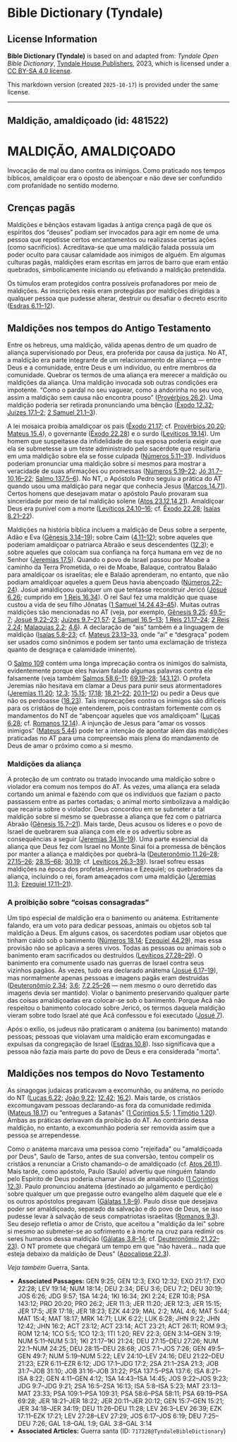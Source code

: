 # Bible Dictionary (Tyndale)

## License Information

**Bible Dictionary (Tyndale)** is based on and adapted from: _Tyndale Open Bible Dictionary_, [Tyndale House Publishers](https://tyndaleopenresources.com/), 2023, which is licensed under a [CC BY-SA 4.0 license](https://creativecommons.org/licenses/by-sa/4.0/legalcode.en).

This markdown version (created `2025-10-17`) is provided under the same license.



--------------------------------

## Maldição, amaldiçoado (id: 481522)

MALDIÇÃO, AMALDIÇOADO
=====================

Invocação de mal ou dano contra os inimigos. Como praticado nos tempos bíblicos, amaldiçoar era o oposto de abençoar e não deve ser confundido com profanidade no sentido moderno.

Crenças pagãs
-------------

Maldições e bênçãos estavam ligadas à antiga crença pagã de que os espíritos dos “deuses” podiam ser invocados para agir em nome de uma pessoa que repetisse certos encantamentos ou realizasse certas ações (como sacrifícios). Acreditava\-se que uma maldição falada possuía um poder oculto para causar calamidade aos inimigos de alguém. Em algumas culturas pagãs, maldições eram escritas em jarros de barro que eram então quebrados, simbolicamente iniciando ou efetivando a maldição pretendida.

Os túmulos eram protegidos contra possíveis profanadores por meio de maldições. As inscrições reais eram protegidas por maldições dirigidas a qualquer pessoa que pudesse alterar, destruir ou desafiar o decreto escrito ([Esdras 6\.11–12](https://ref.ly/Ezra6:11-Ezra6:12)).

Maldições nos tempos do Antigo Testamento
-----------------------------------------

Entre os hebreus, uma maldição, válida apenas dentro de um quadro de aliança supervisionado por Deus, era proferida por causa da justiça. No AT, a maldição era parte integrante de um relacionamento de aliança — entre Deus e a comunidade, entre Deus e um indivíduo, ou entre membros da comunidade. Quebrar os termos de uma aliança era merecer a maldição ou maldições da aliança. Uma maldição invocada sob outras condições era impotente. “Como o pardal no seu vaguear, como a andorinha no seu voo, assim a maldição sem causa não encontra pouso” ([Provérbios 26\.2](https://ref.ly/Prov26:2)). Uma maldição poderia ser retirada pronunciando uma bênção ([Êxodo 12\.32](https://ref.ly/Exod12:32); [Juízes 17\.1–2](https://ref.ly/Judg17:1-Judg17:2); [2 Samuel 21\.1–3](https://ref.ly/2Sam21:1-2Sam21:3)).

A lei mosaica proibia amaldiçoar os pais ([Êxodo 21\.17](https://ref.ly/Exod21:17); cf. [Provérbios 20\.20](https://ref.ly/Prov20:20); [Mateus 15\.4](https://ref.ly/Matt15:4)), o governante ([Êxodo 22\.28](https://ref.ly/Exod22:28)) e o surdo ([Levíticos 19\.14](https://ref.ly/Lev19:14)). Um homem que suspeitasse da infidelidade de sua esposa poderia exigir que ela se submetesse a um teste administrado pelo sacerdote que resultaria em uma maldição sobre ela se fosse culpada ([Números 5\.11–31](https://ref.ly/Num5:11-Num5:31)). Indivíduos poderiam pronunciar uma maldição sobre si mesmos para mostrar a veracidade de suas afirmações ou promessas ([Números 5\.19–22](https://ref.ly/Num5:19-Num5:22); [Jó 31\.7–10,16–22](https://ref.ly/Job31:7-Job31:10,Job31:16-Job31:22); [Salmo 137\.5–6](https://ref.ly/Ps137:5-Ps137:6)). No NT, o Apóstolo Pedro seguiu a prática do AT quando usou uma maldição para negar que conhecia Jesus ([Marcos 14\.71](https://ref.ly/Mark14:71)). Certos homens que desejavam matar o apóstolo Paulo provaram sua sinceridade por meio de tal maldição solene ([Atos 23\.12,14,21](https://ref.ly/Acts23:12,Acts23:14,Acts23:21)). Amaldiçoar Deus era punível com a morte ([Levíticos 24\.10–16](https://ref.ly/Lev24:10-Lev24:16); cf. [Êxodo 22\.28](https://ref.ly/Exod22:28); [Isaías 8\.21–22](https://ref.ly/Isa8:21-Isa8:22)).

Maldições na história bíblica incluem a maldição de Deus sobre a serpente, Adão e Eva ([Gênesis 3\.14–19](https://ref.ly/Gen3:14-Gen3:19)); sobre Caim ([4\.11–12](https://ref.ly/Gen4:11-Gen4:12)); sobre aqueles que poderiam amaldiçoar o patriarca Abraão e seus descendentes ([12\.3](https://ref.ly/Gen12:3)); e sobre aqueles que colocam sua confiança na força humana em vez de no Senhor ([Jeremias 17\.5](https://ref.ly/Jer17:5)). Quando o povo de Israel passou por Moabe a caminho da Terra Prometida, o rei de Moabe, Balaque, contratou Balaão para amaldiçoar os israelitas; ele e Balaão aprenderam, no entanto, que não podiam amaldiçoar aqueles a quem Deus havia abençoado ([Números 22–24](https://ref.ly/Num22:1-Num24:25)). Josué amaldiçoou qualquer um que tentasse reconstruir Jericó ([Josué 6\.26](https://ref.ly/Josh6:26); cumprido em [1 Reis 16\.34](https://ref.ly/1Kgs16:34)). O rei Saul fez uma maldição que quase custou a vida de seu filho Jônatas ([1 Samuel 14\.24,43–45](https://ref.ly/1Sam14:24,1Sam14:43-1Sam14:45)). Muitas outras maldições são mencionadas no AT (veja, por exemplo, [Gênesis 9\.25](https://ref.ly/Gen9:25); [49\.5–7](https://ref.ly/Gen49:5-Gen49:7); [Josué 9\.22–23](https://ref.ly/Josh9:22-Josh9:23); [Juízes 9\.7–21,57](https://ref.ly/Judg9:7-Judg9:21,Judg9:57); [2 Samuel 16\.5–13](https://ref.ly/2Sam16:5-2Sam16:13); [1 Reis 21\.17–24](https://ref.ly/1Kgs21:17-1Kgs21:24); [2 Reis 2\.24](https://ref.ly/2Kgs2:24); [Malaquias 2\.2](https://ref.ly/Mal2:2); [4\.6](https://ref.ly/Mal4:6)). A declaração de “ais” também é a linguagem de maldição ([Isaías 5\.8–23](https://ref.ly/Isa5:8-Isa5:23); cf. [Mateus 23\.13–33](https://ref.ly/Matt23:13-Matt23:33), onde “ai” e “desgraça” podem ser usados como sinônimos e podem ser tanto uma exclamação de tristeza quanto de desgraça e calamidade iminente).

O [Salmo 109](https://ref.ly/Ps109:1-Ps109:31) contém uma longa imprecação contra os inimigos do salmista, evidentemente porque eles haviam falado algumas palavras contra ele falsamente (veja também [Salmos 58\.6–11](https://ref.ly/Ps58:6-Ps58:11); [69\.19–28](https://ref.ly/Ps69:19-Ps69:28); [143\.12](https://ref.ly/Ps143:12)). O profeta Jeremias não hesitava em clamar a Deus para punir seus atormentadores ([Jeremias 11\.20](https://ref.ly/Jer11:20); [12\.3](https://ref.ly/Jer12:3); [15\.15](https://ref.ly/Jer15:15); [17\.18](https://ref.ly/Jer17:18); [18\.21–22](https://ref.ly/Jer18:21-Jer18:22); [20\.11–12](https://ref.ly/Jer20:11-Jer20:12)) ou pedir a Deus que não os perdoasse ([18\.23](https://ref.ly/Jer18:23)). Tais imprecações contra os inimigos são difíceis para os cristãos de hoje entenderem, pois contrastam fortemente com os mandamentos do NT de “abençoar aqueles que vos amaldiçoam” ([Lucas 6\.28](https://ref.ly/Luke6:28); cf. [Romanos 12\.14](https://ref.ly/Rom12:14)). A injunção de Jesus para “amar os vossos inimigos” ([Mateus 5\.44](https://ref.ly/Matt5:44)) pode ter a intenção de apontar além das maldições praticadas no AT para uma compreensão mais plena do mandamento de Deus de amar o próximo como a si mesmo.

### Maldições da aliança

A proteção de um contrato ou tratado invocando uma maldição sobre o violador era comum nos tempos do AT. Às vezes, uma aliança era selada cortando um animal e fazendo com que os indivíduos que faziam o pacto passassem entre as partes cortadas; o animal morto simbolizava a maldição que recairia sobre o violador. Deus concordou em se submeter a tal maldição sobre si mesmo se quebrasse a aliança que fez com o patriarca Abraão ([Gênesis 15\.7–21](https://ref.ly/Gen15:7-Gen15:21)). Mais tarde, Deus acusou os líderes e o povo de Israel de quebrarem sua aliança com ele e os advertiu sobre as consequências a seguir ([Jeremias 34\.18–19](https://ref.ly/Jer34:18-Jer34:19)). Uma parte essencial da aliança que Deus fez com Israel no Monte Sinai foi a promessa de bênçãos por manter a aliança e maldições por quebrá\-la ([Deuteronômio 11\.26–28](https://ref.ly/Deut11:26-Deut11:28); [27\.15–26](https://ref.ly/Deut27:15-Deut27:26); [28\.15–68](https://ref.ly/Deut28:15-Deut28:68); [30\.19](https://ref.ly/Deut30:19); cf. [Levíticos 26\.3–39](https://ref.ly/Lev26:3-Lev26:39)). Israel sofreu essas maldições na época dos profetas Jeremias e Ezequiel; os quebradores da aliança, incluindo o rei, foram ameaçados com uma maldição ([Jeremias 11\.3](https://ref.ly/Jer11:3); [Ezequiel 17\.11–21](https://ref.ly/Ezek17:11-Ezek17:21)).

### A proibição sobre “coisas consagradas”

Um tipo especial de maldição era o banimento ou anátema. Estritamente falando, era um voto para dedicar pessoas, animais ou objetos sob tal maldição a Deus. Em alguns casos, os sacerdotes podiam usar objetos que tinham caído sob o banimento ([Números 18\.14](https://ref.ly/Num18:14); [Ezequiel 44\.29](https://ref.ly/Ezek44:29)), mas essa provisão não se aplicava a seres vivos. Todas as pessoas ou animais sob o banimento eram sacrificados ou destruídos ([Levíticos 27\.28–29](https://ref.ly/Lev27:28-Lev27:29)). O banimento era comumente usado nas guerras de Israel contra seus vizinhos pagãos. Às vezes, tudo era declarado anátema ([Josué 6\.17–19](https://ref.ly/Josh6:17-Josh6:19)), mas normalmente apenas pessoas e imagens pagãs eram destruídas ([Deuteronômio 2\.34](https://ref.ly/Deut2:34); [3\.6](https://ref.ly/Deut3:6); [7\.2,25–26](https://ref.ly/Deut7:2,Deut7:25-Deut7:26) — nem mesmo o ouro derretido das imagens devia ser mantido). Violar o banimento preservando qualquer parte das coisas amaldiçoadas era colocar\-se sob o banimento. Porque Acã não respeitou o banimento colocado sobre Jericó, os termos daquela maldição vieram sobre todo Israel até que Acã confessou e foi executado ([Josué 7](https://ref.ly/Josh7:1-Josh7:26)).

Após o exílio, os judeus não praticaram o anátema (ou banimento) matando pessoas; pessoas que violavam uma maldição eram excomungadas e expulsas da congregação de Israel ([Esdras 10\.8](https://ref.ly/Ezra10:8)). Isso significava que a pessoa não fazia mais parte do povo de Deus e era considerada "morta".

Maldições nos tempos do Novo Testamento
---------------------------------------

As sinagogas judaicas praticavam a excomunhão, ou anátema, no período do NT ([Lucas 6\.22](https://ref.ly/Luke6:22); [João 9\.22](https://ref.ly/John9:22); [12\.42](https://ref.ly/John12:42); [16\.2](https://ref.ly/John16:2)). Mais tarde, os cristãos excomungavam pessoas declarando\-as fora da comunidade redimida ([Mateus 18\.17](https://ref.ly/Matt18:17)) ou “entregues a Satanás” ([1 Coríntios 5\.5](https://ref.ly/1Cor5:5); [1 Timótio 1\.20](https://ref.ly/1Tim1:20)). Ambas as práticas derivavam da proibição do AT. Ao contrário dessa maldição, no entanto, a excomunhão poderia ser removida assim que a pessoa se arrependesse.

Como o anátema marcava uma pessoa como "rejeitada" ou "amaldiçoada por Deus", Saulo de Tarso, antes de sua conversão, tentou compelir os cristãos a renunciar a Cristo chamando\-o de amaldiçoado (cf. [Atos 26\.11](https://ref.ly/Acts26:11)). Mais tarde, como apóstolo, Paulo (Saulo) advertiu que ninguém falando pelo Espírito de Deus poderia chamar Jesus de amaldiçoado ([1 Coríntios 12\.3](https://ref.ly/1Cor12:3)). Paulo pronunciou anátema (destinado ao julgamento e perdição) sobre qualquer um que pregasse outro evangelho além daquele que ele e os outros apóstolos pregavam ([Gálatas 1\.8–9](https://ref.ly/Gal1:8-Gal1:9)). Paulo disse que desejava poder ser amaldiçoado, separado da salvação e do povo de Deus, se isso pudesse levar à salvação de seus compatriotas israelitas ([Romanos 9\.3](https://ref.ly/Rom9:3)). Seu desejo refletia o amor de Cristo, que aceitou a "maldição da lei" sobre si mesmo ao submeter\-se ao sofrimento e à morte na cruz para redimir os seres humanos dessa maldição ([Gálatas 3\.8–14](https://ref.ly/Gal3:8-Gal3:14); cf. [Deuteronômio 21\.22–23](https://ref.ly/Deut21:22-Deut21:23)). O NT promete que chegará um tempo em que "não haverá... nada que esteja debaixo da maldição de Deus" ([Apocalipse 22\.3](https://ref.ly/Rev22:3)).

*Veja também* Guerra, Santa.

* **Associated Passages:** GEN 9:25; GEN 12:3; EXO 12:32; EXO 21:17; EXO 22:28; LEV 19:14; NUM 18:14; DEU 2:34; DEU 3:6; DEU 7:2; DEU 30:19; JOS 6:26; JDG 9:57; 1SA 14:24; 1KI 16:34; 2KI 2:24; EZR 10:8; PSA 143:12; PRO 20:20; PRO 26:2; JER 11:3; JER 11:20; JER 12:3; JER 15:15; JER 17:5; JER 17:18; JER 18:23; EZK 44:29; MAL 2:2; MAL 4:6; MAT 5:44; MAT 15:4; MAT 18:17; MRK 14:71; LUK 6:22; LUK 6:28; JHN 9:22; JHN 12:42; JHN 16:2; ACT 23:12; ACT 23:14; ACT 23:21; ACT 26:11; ROM 9:3; ROM 12:14; 1CO 5:5; 1CO 12:3; 1TI 1:20; REV 22:3; GEN 3:14–GEN 3:19; NUM 5:11–NUM 5:31; 1KI 21:17–1KI 21:24; DEU 27:15–DEU 27:26; NUM 22:1–NUM 24:25; DEU 28:15–DEU 28:68; JOS 7:1–JOS 7:26; GEN 49:5–GEN 49:7; NUM 5:19–NUM 5:22; LEV 24:10–LEV 24:16; DEU 21:22–DEU 21:23; EZR 6:11–EZR 6:12; JDG 17:1–JDG 17:2; 2SA 21:1–2SA 21:3; JOB 31:7–JOB 31:10; JOB 31:16–JOB 31:22; PSA 137:5–PSA 137:6; ISA 8:21–ISA 8:22; GEN 4:11–GEN 4:12; 1SA 14:43–1SA 14:45; JOS 9:22–JOS 9:23; JDG 9:7–JDG 9:21; 2SA 16:5–2SA 16:13; ISA 5:8–ISA 5:23; MAT 23:13–MAT 23:33; PSA 109:1–PSA 109:31; PSA 58:6–PSA 58:11; PSA 69:19–PSA 69:28; JER 18:21–JER 18:22; JER 20:11–JER 20:12; GEN 15:7–GEN 15:21; JER 34:18–JER 34:19; DEU 11:26–DEU 11:28; LEV 26:3–LEV 26:39; EZK 17:11–EZK 17:21; LEV 27:28–LEV 27:29; JOS 6:17–JOS 6:19; DEU 7:25–DEU 7:26; GAL 1:8–GAL 1:9; GAL 3:8–GAL 3:14
* **Associated Articles:** Guerra santa (ID: `717328@TyndaleBibleDictionary`)

